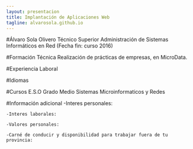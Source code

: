 ```yaml
---
layout: presentacion
title: Implantación de Aplicaciones Web
tagline: alvarosola.github.io
---
```

#Álvaro Sola Olivero
Técnico Superior Administración de Sistemas Informáticos en Red (Fecha fin: curso 2016)

#Formación Técnica
Realización de prácticas de empresas, en MicroData.

#Experiencia Laboral

#Idiomas

#Cursos
E.S.O
Grado Medio Sistemas Microinformaticos y Redes

#Información adicional
	-Interes personales:

	-Interes laborales:

	-Valores personales:

	-Carné de conducir y disponibilidad para trabajar fuera de tu provincia:
